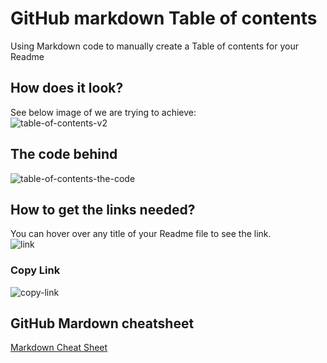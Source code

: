 # GitHub markdown Table of contents
Using Markdown code to manually create a Table of contents for your Readme
## How does it look?
See below image of we are trying to achieve:<br>
![table-of-contents-v2](https://github.com/danielurra/github-markdown-table-of-contents/assets/51704179/6b357c12-492a-4984-9cca-50dea0e7d6ce)<br>
## The code behind
![table-of-contents-the-code](https://github.com/danielurra/github-markdown-table-of-contents/assets/51704179/a41ee1ce-9296-4eb3-94a5-ea107c155246)<br>
## How to get the links needed?
You can hover over any title of your Readme file to see the link.<br>
![link](https://github.com/danielurra/github-markdown-table-of-contents/assets/51704179/4f26622f-353b-4ca0-bab6-c0438f8f0076)<br>
### Copy Link
![copy-link](https://github.com/danielurra/github-markdown-table-of-contents/assets/51704179/471cfa5c-150c-43b3-bf66-5ae5052a69d2)<br>

## GitHub Mardown cheatsheet
[Markdown Cheat Sheet](https://github.com/adam-p/markdown-here/wiki/Markdown-Cheatsheet)<br>

